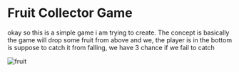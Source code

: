 # Fruit Collector Game

okay so this is a simple game i am trying to create. The concept is basically the game will drop some fruit from above and we, the player is in the bottom is suppose to catch it from falling, we have 3 chance if we fail to catch

![fruit](https://github.com/SiapaLupa/fruit-collector-game/assets/110075636/0f61601f-9329-45a4-b876-064e0cbce49d)
